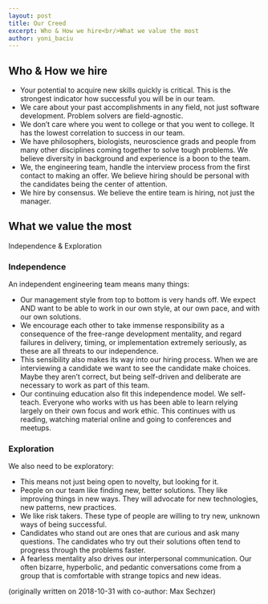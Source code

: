 ```yaml
---
layout: post
title: Our Creed
excerpt: Who & How we hire<br/>What we value the most
author: yoni_baciu
---
```


## Who & How we hire

* Your potential to acquire new skills quickly is critical. This is the strongest indicator how successful you will be in our team.
* We care about your past accomplishments in any field, not just software development. Problem solvers are field-agnostic.
* We don’t care where you went to college or that you went to college. It has the lowest correlation to success in our team.
* We have philosophers, biologists, neuroscience grads and people from many other disciplines coming together to solve tough problems. We believe diversity in background and experience is a boon to the team.
* We, the engineering team, handle the interview process from the first contact to making an offer. We believe hiring should be personal with the candidates being the center of attention.
* We hire by consensus. We believe the entire team is hiring, not just the manager.

## What we value the most

Independence & Exploration

### Independence

An independent engineering team means many things:

* Our management style from top to bottom is very hands off. We expect AND want to be able to work in our own style, at our own pace, and with our own solutions. 
* We encourage each other to take immense responsibility as a consequence of the free-range development mentality, and regard failures in delivery, timing, or implementation extremely seriously, as these are all threats to our independence. 
* This sensibility also makes its way into our hiring process. When we are interviewing a candidate we want to see the candidate make choices. Maybe they aren’t correct, but being self-driven and deliberate are necessary to work as part of this team.
* Our continuing education also fit this independence model. We self-teach. Everyone who works with us has been able to learn relying largely on their own focus and work ethic. This continues with us reading, watching material online and going to conferences and meetups.

### Exploration

We also need to be exploratory:

* This means not just being open to novelty, but looking for it. 
* People on our team like finding new, better solutions. They like improving things in new ways. They will advocate for new technologies, new patterns, new practices. 
* We like risk takers. These type of people are willing to try new, unknown ways of being successful. 
* Candidates who stand out are ones that are curious and ask many questions. The candidates who try out their solutions often tend to progress through the problems faster.
* A fearless mentality also drives our interpersonal communication. Our often bizarre, hyperbolic, and pedantic conversations come from a group that is comfortable with strange topics and new ideas.

(originally written on 2018-10-31 with co-author: Max Sechzer)
